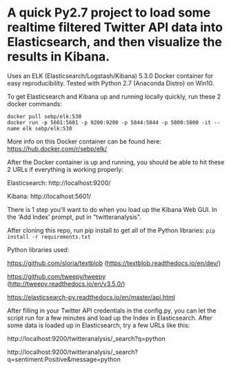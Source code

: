 # A quick Py2.7 project to load some realtime filtered Twitter API data into Elasticsearch, and then visualize the results in Kibana. 
Uses an ELK (Elasticsearch/Logstash/Kibana) 5.3.0 Docker container for easy reproducibility. Tested with Python 2.7 (Anaconda Distro) on Win10.

To get Elasticsearch and Kibana up and running locally quickly, run these 2 docker commands:
```
docker pull sebp/elk:530
docker run -p 5601:5601 -p 9200:9200 -p 5044:5044 -p 5000:5000 -it --name elk sebp/elk:530
```
More info on this Docker container can be found here: https://hub.docker.com/r/sebp/elk/

After the Docker container is up and running, you should be able to hit these 2 URLs if everything is working properly:

Elasticsearch: http://localhost:9200/

Kibana: http://localhost:5601/

There is 1 step you'll want to do when you load up the Kibana Web GUI. In the 'Add Index' prompt, put in "twitteranalysis".


After cloning this repo, run pip install to get all of the Python libraries:
`pip install -r requirements.txt`

Python libraries used:

https://github.com/sloria/textblob (https://textblob.readthedocs.io/en/dev/)

https://github.com/tweepy/tweepy (http://tweepy.readthedocs.io/en/v3.5.0/)

https://elasticsearch-py.readthedocs.io/en/master/api.html


After filling in your Twitter API credentials in the config.py, you can let the script run for a few minutes and load up the Index in Elasticsearch. After some data is loaded up in Elasticsearch, try a few URLs like this:

http://localhost:9200/twitteranalysis/_search?q=python

http://localhost:9200/twitteranalysis/_search?q=sentiment:Positive&message=python
